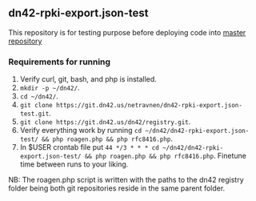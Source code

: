 ## dn42-rpki-export.json-test

This repository is for testing purpose before deploying code into [master repository](https://git.dn42.us/netravnen/dn42-rpki-export.json)

### Requirements for running

1. Verify curl, git, bash, and php is installed.
2. `mkdir -p ~/dn42/`.
3. `cd ~/dn42/`.
4. `git clone https://git.dn42.us/netravnen/dn42-rpki-export.json-test.git`.
5. `git clone https://git.dn42.us/dn42/registry.git`.
6. Verify everything work by running `cd ~/dn42/dn42-rpki-export.json-test/ && php roagen.php && php rfc8416.php`.
7. In $USER crontab file put `44 */3 * * * cd ~/dn42/dn42-rpki-export.json-test/ && php roagen.php && php rfc8416.php`. Finetune time between runs to your liking.

NB: The roagen.php script is written with the paths to the dn42 registry folder being both git repositories reside in the same parent folder.
